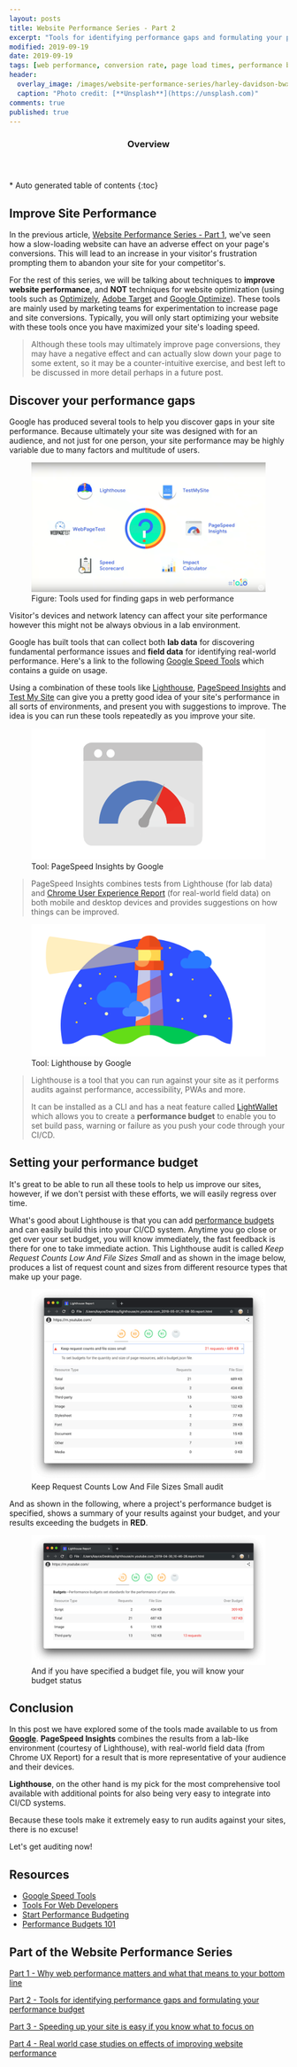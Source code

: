 ```yaml
---
layout: posts
title: Website Performance Series - Part 2
excerpt: "Tools for identifying performance gaps and formulating your performance budget"
modified: 2019-09-19
date: 2019-09-19
tags: [web performance, conversion rate, page load times, performance budget, lighthouse]
header: 
  overlay_image: /images/website-performance-series/harley-davidson-bwxsi8tcxlk-unsplash.jpg
  caption: "Photo credit: [**Unsplash**](https://unsplash.com)"
comments: true
published: true
---
```


<section id="table-of-contents" class="toc">
  <header>
    <h3>Overview</h3>
  </header>
  <div id="drawer" markdown="1">
  *  Auto generated table of contents
  {:toc}
  </div>
</section>

## Improve Site Performance
In the previous article, [Website Performance Series - Part 1](https://jaeyow.github.io/fullstack-developer/website-performance-series-part-1/), we've seen how a slow-loading website can have an adverse effect on your page's conversions. This will lead to an increase in your visitor's frustration prompting them to abandon your site for your competitor's.

For the rest of this series, we will be talking about techniques to **improve website performance**, and **NOT** techniques for website optimization (using tools such as [Optimizely](https://www.optimizely.com), [Adobe Target](https://www.adobe.com/au/marketing/target.html) and [Google Optimize](https://optimize.google.com/optimize/home/)). These tools are mainly used by marketing teams for experimentation to increase page and site conversions. Typically, you will only start optimizing your website with these tools once you have maximized your site's loading speed. 

> Although these tools may ultimately improve page conversions, they may have a negative effect and can actually slow down your page to some extent, so it may be a counter-intuitive exercise, and best left to be discussed in more detail perhaps in a future post. 

## Discover your performance gaps
Google has produced several tools to help you discover gaps in your site performance. Because ultimately your site was designed with for an audience, and not just for one person, your site performance may be highly variable due to many factors and multitude of users.

<figure>
	<a href="../images/website-performance-series/tools-for-website-performance.png"><img src="../images/website-performance-series/tools-for-website-performance.png"></a><figcaption>Figure: Tools used for finding gaps in web performance</figcaption>
</figure>

Visitor's devices and network latency can affect your site performance however this might not be always obvious in a lab environment.

Google has built tools that can collect both **lab data** for discovering fundamental performance issues and **field data** for identifying real-world performance. Here's a link to the following [Google Speed Tools](https://developers.google.com/web/fundamentals/performance/speed-tools/) which contains a guide on usage. 

Using a combination of these tools like [Lighthouse](https://developers.google.com/web/tools/lighthouse), [PageSpeed Insights](https://developers.google.com/speed/pagespeed/insights/) and [Test My Site](https://www.thinkwithgoogle.com/feature/testmysite/) can give you a pretty good idea of your site's performance in all sorts of environments, and present you with suggestions to improve. The idea is you can run these tools repeatedly as you improve your site. 

<figure>
	<a href="../images/website-performance-series/pagespeed-insights.png"><img src="../images/website-performance-series/pagespeed-insights.png"></a><figcaption>Tool: PageSpeed Insights by Google</figcaption>
</figure>

> PageSpeed Insights combines tests from Lighthouse (for lab data) and [Chrome User Experience Report](https://developers.google.com/web/tools/chrome-user-experience-report) (for real-world field data) on both mobile and desktop devices and provides suggestions on how things can be improved. 

<figure>
	<a href="../images/website-performance-series/pwa-lighthouse.png"><img src="../images/website-performance-series/pwa-lighthouse.png"></a><figcaption>Tool: Lighthouse by Google</figcaption>
</figure>

> Lighthouse is a tool that you can run against your site as it performs audits against performance, accessibility, PWAs and more.
>
> It can be installed as a CLI and has a neat feature called [LightWallet](https://web.dev/use-lighthouse-for-performance-budgets#targetText=Use%20Lighthouse%20for%20performance%20budgets&targetText=Lighthouse%20now%20supports%20performance%20budgets,and%20quantity%20of%20page%20resources.) which allows you to create a **performance budget** to enable you to set build pass, warning or failure as you push your code through your CI/CD. 

## Setting your performance budget
It's great to be able to run all these tools to help us improve our sites, however, if we don't persist with these efforts, we will easily regress over time.

What's good about Lighthouse is that you can add [performance budgets](https://developers.google.com/web/tools/lighthouse/audits/budgets) and can easily build this into your CI/CD system. Anytime you go close or get over your set budget, you will know immediately, the fast feedback is there for one to take immediate action. This Lighthouse audit is called *Keep Request Counts Low And File Sizes Small* and as shown in the image below, produces a list of request count and sizes from different resource types that make up your page.  
<figure>
	<a href="../images/website-performance-series/requestcounts-perfbudget.png"><img src="../images/website-performance-series/requestcounts-perfbudget.png"></a><figcaption>Keep Request Counts Low And File Sizes Small audit</figcaption>
</figure>

And as shown in the following, where a project's performance budget is specified, shows a summary of your results against your budget, and your results exceeding the budgets in **RED**. 
<figure>
	<a href="../images/website-performance-series/requestcounts-perfbudget-2.png"><img src="../images/website-performance-series/requestcounts-perfbudget-2.png"></a><figcaption>And if you have specified a budget file, you will know your budget status</figcaption>
</figure>
  
## Conclusion
In this post we have explored some of the tools made available to us from [**Google**](www.google.com). **PageSpeed Insights** combines the results from a lab-like environment (courtesy of Lighthouse), with real-world field data (from Chrome UX Report) for a result that is more representative of your audience and their devices.

**Lighthouse**, on the other hand is my pick for the most comprehensive tool available with additional points for also being very easy to integrate into CI/CD systems. 

Because these tools make it extremely easy to run audits against your sites, there is no excuse!

Let's get auditing now!

## Resources
- [Google Speed Tools](https://developers.google.com/web/fundamentals/performance/speed-tools/)
- [Tools For Web Developers](https://developers.google.com/web/tools)
- [Start Performance Budgeting](https://addyosmani.com/blog/performance-budgets/)
- [Performance Budgets 101](https://web.dev/performance-budgets-101)

## Part of the Website Performance Series
[Part 1 - Why web performance matters and what that means to your bottom line](../website-performance-series-part-1/)

[Part 2 - Tools for identifying performance gaps and formulating your performance budget](../website-performance-series-part-2/)

[Part 3 - Speeding up your site is easy if you know what to focus on](../website-performance-series-part-3/)

[Part 4 - Real world case studies on effects of improving website performance](../website-performance-series-part-4/)

  
